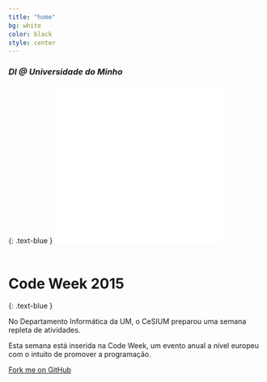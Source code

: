 ```yaml
---
title: "home"
bg: white
color: black
style: center
---
```


### *DI @ Universidade do Minho*
{: .text-blue }
<span class="fa-stack subtlecircle" style="font-size:100px">
  <i class="fa fa-circle fa-stack-2x text-blue"></i>
  <i class= "fa-stack-1x">![codeweek](img/codeweek-logo.png)</i>
  </span>

# Code Week 2015
{: .text-blue }

No Departamento Informática da UM, o CeSIUM preparou uma semana repleta de  atividades.

Esta semana está inserida na Code Week, um evento anual a nível europeu com o intuito de promover a programação.


<span id="forkongithub">
  <a href="{{ site.source_link }}" class="bg-blue">
    Fork me on GitHub
  </a>
</span>

